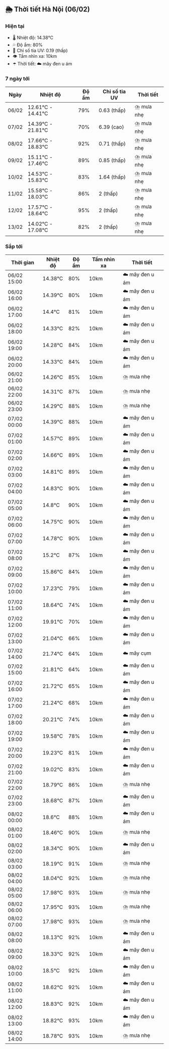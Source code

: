 ## 🌦️ Thời tiết Hà Nội (06/02)

### Hiện tại

- 🌡️ Nhiệt độ: 14.38℃
- 💦 Độ ẩm: 80%
- 🌟 Chỉ số tia UV: 0.19 (thấp)
- 👁️ Tầm nhìn xa: 10km
- ☂️ Thời tiết: ☁️ mây đen u ám

### 7 ngày tới

| Ngày | Nhiệt độ | Độ ẩm | Chỉ số tia UV | Thời tiết |
| --- | --- | --- | --- | --- |
| 06/02 | 12.61℃ - 14.41℃ | 79% | 0.63 (thấp) | ⛈️ mưa nhẹ |
| 07/02 | 14.39℃ - 21.81℃ | 70% | 6.39 (cao) | ⛈️ mưa nhẹ |
| 08/02 | 17.66℃ - 18.83℃ | 92% | 0.71 (thấp) | ⛈️ mưa nhẹ |
| 09/02 | 15.11℃ - 17.46℃ | 89% | 0.85 (thấp) | ⛈️ mưa nhẹ |
| 10/02 | 14.53℃ - 15.83℃ | 83% | 1.64 (thấp) | ⛈️ mưa nhẹ |
| 11/02 | 15.58℃ - 18.03℃ | 86% | 2 (thấp) | ⛈️ mưa nhẹ |
| 12/02 | 17.57℃ - 18.64℃ | 95% | 2 (thấp) | ⛈️ mưa nhẹ |
| 13/02 | 14.02℃ - 17.08℃ | 82% | 2 (thấp) | ⛈️ mưa nhẹ |

### Sắp tới

| Thời gian | Nhiệt độ | Độ ẩm | Tầm nhìn xa | Thời tiết |
| --- | --- | --- | --- | --- |
| 06/02 15:00 | 14.38℃ | 80% | 10km | ☁️ mây đen u ám |
| 06/02 16:00 | 14.39℃ | 80% | 10km | ☁️ mây đen u ám |
| 06/02 17:00 | 14.4℃ | 81% | 10km | ☁️ mây đen u ám |
| 06/02 18:00 | 14.33℃ | 82% | 10km | ☁️ mây đen u ám |
| 06/02 19:00 | 14.28℃ | 84% | 10km | ☁️ mây đen u ám |
| 06/02 20:00 | 14.33℃ | 84% | 10km | ☁️ mây đen u ám |
| 06/02 21:00 | 14.26℃ | 85% | 10km | ⛈️ mưa nhẹ |
| 06/02 22:00 | 14.31℃ | 87% | 10km | ⛈️ mưa nhẹ |
| 06/02 23:00 | 14.29℃ | 88% | 10km | ⛈️ mưa nhẹ |
| 07/02 00:00 | 14.39℃ | 88% | 10km | ☁️ mây đen u ám |
| 07/02 01:00 | 14.57℃ | 89% | 10km | ☁️ mây đen u ám |
| 07/02 02:00 | 14.66℃ | 89% | 10km | ☁️ mây đen u ám |
| 07/02 03:00 | 14.81℃ | 89% | 10km | ☁️ mây đen u ám |
| 07/02 04:00 | 14.83℃ | 90% | 10km | ☁️ mây đen u ám |
| 07/02 05:00 | 14.8℃ | 90% | 10km | ☁️ mây đen u ám |
| 07/02 06:00 | 14.75℃ | 90% | 10km | ☁️ mây đen u ám |
| 07/02 07:00 | 14.78℃ | 90% | 10km | ☁️ mây đen u ám |
| 07/02 08:00 | 15.2℃ | 87% | 10km | ☁️ mây đen u ám |
| 07/02 09:00 | 15.86℃ | 84% | 10km | ☁️ mây đen u ám |
| 07/02 10:00 | 17.23℃ | 79% | 10km | ☁️ mây đen u ám |
| 07/02 11:00 | 18.64℃ | 74% | 10km | ☁️ mây đen u ám |
| 07/02 12:00 | 19.91℃ | 70% | 10km | ☁️ mây đen u ám |
| 07/02 13:00 | 21.04℃ | 66% | 10km | ☁️ mây đen u ám |
| 07/02 14:00 | 21.74℃ | 64% | 10km | ☁️ mây cụm |
| 07/02 15:00 | 21.81℃ | 64% | 10km | ☁️ mây đen u ám |
| 07/02 16:00 | 21.72℃ | 65% | 10km | ☁️ mây đen u ám |
| 07/02 17:00 | 21.24℃ | 68% | 10km | ☁️ mây đen u ám |
| 07/02 18:00 | 20.21℃ | 74% | 10km | ☁️ mây đen u ám |
| 07/02 19:00 | 19.58℃ | 78% | 10km | ☁️ mây đen u ám |
| 07/02 20:00 | 19.23℃ | 81% | 10km | ☁️ mây đen u ám |
| 07/02 21:00 | 19.02℃ | 83% | 10km | ☁️ mây đen u ám |
| 07/02 22:00 | 18.79℃ | 86% | 10km | ⛈️ mưa nhẹ |
| 07/02 23:00 | 18.68℃ | 87% | 10km | ☁️ mây đen u ám |
| 08/02 00:00 | 18.6℃ | 88% | 10km | ☁️ mây đen u ám |
| 08/02 01:00 | 18.46℃ | 90% | 10km | ⛈️ mưa nhẹ |
| 08/02 02:00 | 18.34℃ | 90% | 10km | ☁️ mây đen u ám |
| 08/02 03:00 | 18.19℃ | 91% | 10km | ⛈️ mưa nhẹ |
| 08/02 04:00 | 18.04℃ | 92% | 10km | ⛈️ mưa nhẹ |
| 08/02 05:00 | 17.98℃ | 93% | 10km | ⛈️ mưa nhẹ |
| 08/02 06:00 | 17.95℃ | 93% | 10km | ⛈️ mưa nhẹ |
| 08/02 07:00 | 17.98℃ | 93% | 10km | ⛈️ mưa nhẹ |
| 08/02 08:00 | 18.13℃ | 92% | 10km | ☁️ mây đen u ám |
| 08/02 09:00 | 18.33℃ | 92% | 10km | ☁️ mây đen u ám |
| 08/02 10:00 | 18.5℃ | 92% | 10km | ☁️ mây đen u ám |
| 08/02 11:00 | 18.62℃ | 92% | 10km | ☁️ mây đen u ám |
| 08/02 12:00 | 18.83℃ | 92% | 10km | ☁️ mây đen u ám |
| 08/02 13:00 | 18.82℃ | 93% | 10km | ☁️ mây đen u ám |
| 08/02 14:00 | 18.78℃ | 93% | 10km | ⛈️ mưa nhẹ |
